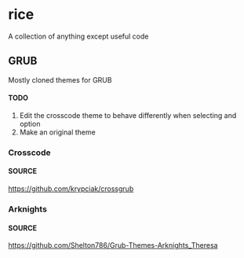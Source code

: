# rice
A collection of anything except useful code

## GRUB
Mostly cloned themes for GRUB

#### TODO
1. Edit the crosscode theme to behave differently when selecting and option
2. Make an original theme

### Crosscode

#### SOURCE
https://github.com/krypciak/crossgrub

### Arknights

#### SOURCE
https://github.com/Shelton786/Grub-Themes-Arknights_Theresa
